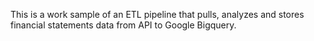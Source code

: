 This is a work sample of an ETL pipeline that pulls, analyzes and stores financial statements data from API to Google Bigquery.